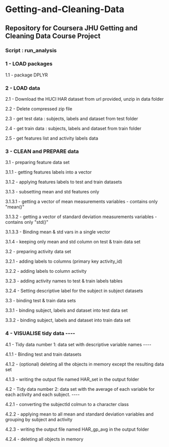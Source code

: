 # Getting-and-Cleaning-Data

## Repository for Coursera JHU Getting and Cleaning Data Course Project

### Script : run_analysis

### 1 - LOAD packages
1.1 - package DPLYR

### 2 - LOAD data

2.1 - Download the HUCI HAR dataset from url provided, unzip in data folder

2.2 - Delete compressed zip file

2.3 - get test data : subjects, labels and dataset from test folder

2.4 - get train data : subjects, labels and dataset from train folder

2.5 - get features list and activity labels data

### 3 - CLEAN and PREPARE data

3.1 - preparing feature data set

3.1.1 - getting features labels into a vector

3.1.2 - applying features labels to test and train datasets

3.1.3 - subsetting mean and std features only

3.1.3.1 - getting a vector of mean measurements variables - contains only "mean()"

3.1.3.2 - getting a vector of standard deviation measurements variables - contains only "std()"

3.1.3.3 - Binding mean & std vars in a single vector

3.1.4 - keeping only mean and std column on test & train data set

3.2 - preparing activity data set

3.2.1 - adding labels to columns (primary key activity_id)

3.2.2 - adding labels to column activity

3.2.3 - adding activity names to test & train labels tables

3.2.4 - Setting descriptive label for the subject in subject datasets

3.3 - binding test & train data sets

3.3.1 - binding subject, labels and dataset into test data set

3.3.2 - binding subject, labels and dataset into train data set

### 4 - VISUALISE tidy data ----

4.1 - Tidy data number 1: data set with descriptive variable names ----

4.1.1 - Binding test and train datasets

4.1.2 - (optional) deleting all the objects in memory except the resulting data set

4.1.3 - writing the output file named HAR_set in the output folder

4.2 - Tidy data number 2: data set with the average of each variable for each activity and each subject. ----

4.2.1 - converting the subjectId colmun to a character class

4.2.2 - applying mean to all mean and standard deviation variables and grouping by subject and activity

4.2.3 - writing the output file named HAR_gp_avg in the output folder

4.2.4 - deleting all objects in memory
